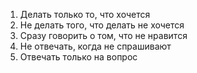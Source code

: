 1. Делать только то, что хочется
2. Не делать того, что делать не хочется
3. Сразу говорить о том, что не нравится
4. Не отвечать, когда не спрашивают
5. Отвечать только на вопрос
